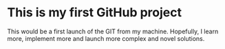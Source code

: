 # This is my first GitHub project

This would be a first launch of the GIT from my machine. Hopefully, I learn more, implement more and launch more complex and novel solutions.
